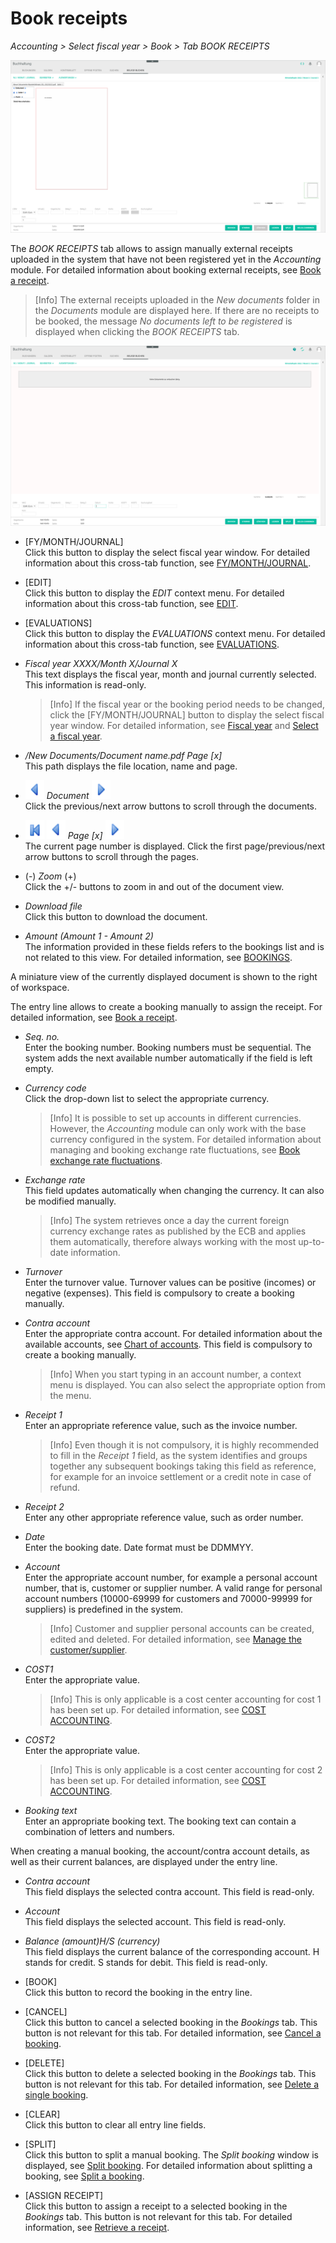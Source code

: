 # Book receipts

*Accounting > Select fiscal year > Book > Tab BOOK RECEIPTS*

![New receipt](../../Assets/Screenshots/RetailSuiteAccounting/Book/BookReceipts/NewDocument.png "[New receipt]")

The *BOOK RECEIPTS* tab allows to assign manually external receipts uploaded in the system that have not been registered yet in the *Accounting* module. For detailed information about booking external receipts, see [Book a receipt](../Operation/10_ManageReceipts.md#book-a-receipt).

> [Info] The external receipts uploaded in the *New documents* folder in the *Documents* module are displayed here. If there are no receipts to be booked, the message *No documents left to be registered* is displayed when clicking the *BOOK RECEIPTS* tab.

![No receipt](../../Assets/Screenshots/RetailSuiteAccounting/Book/BookReceipts/NoDocument.png "[No receipt]")


- [FY/MONTH/JOURNAL]  
Click this button to display the select fiscal year window. For detailed information about this cross-tab function, see [FY/MONTH/JOURNAL](./01_Book.md#fymonthjournal).

- [EDIT]  
Click this button to display the *EDIT* context menu. For detailed information about this cross-tab function, see [EDIT](./01_Book.md#edit).

- [EVALUATIONS]  
Click this button to display the *EVALUATIONS* context menu. For detailed information about this cross-tab function, see [EVALUATIONS](./01_Book.md#evaluations).

- *Fiscal year XXXX/Month X/Journal X*  
This text displays the fiscal year, month and journal currently selected. This information is read-only.

  > [Info] If the fiscal year or the booking period needs to be changed, click the [FY/MONTH/JOURNAL] button to display the select fiscal year window. For detailed information, see [Fiscal year](./00a_FiscalYear.md) and [Select a fiscal year](../Operation/01_SelectFiscalYear.md).


- */New Documents/Document name.pdf Page [x]*  
This path displays the file location, name and page.

- ![Previous](../../Assets/Icons/Previous.png "[Previous]") *Document* ![Next](../../Assets/Icons/Next.png "[Next]")   
Click the previous/next arrow buttons to scroll through the documents.

- ![First page](../../Assets/Icons/FirstPage02.png "[Previous]") ![First page](../../Assets/Icons/Previous.png "[Previous]") *Page [x]* ![Next](../../Assets/Icons/Next.png "[Next]")  
The current page number is displayed. Click the first page/previous/next arrow buttons to scroll through the pages.

- (-) *Zoom* (+)  
Click the +/- buttons to zoom in and out of the document view.

- *Download file*  
Click this button to download the document.


- *Amount (Amount 1 - Amount 2)*  
The information provided in these fields refers to the bookings list and is not related to this view. For detailed information, see [BOOKINGS](./01a_Bookings.md).


A miniature view of the currently displayed document is shown to the right of workspace.


The entry line allows to create a booking manually to assign the receipt. For detailed information, see [Book a receipt](../Operation/10_ManageReceipts.md#book-a-receipt).

[comment]: <> (Rephrase? Book/assign)

- *Seq. no.*  
 Enter the booking number. Booking numbers must be sequential. The system adds the next available number automatically if the field is left empty.

- *Currency code*  
Click the drop-down list to select the appropriate currency.  

  > [Info] It is possible to set up accounts in different currencies. However, the *Accounting* module can only work with the base currency configured in the system. For detailed information about managing and booking exchange rate fluctuations, see [Book exchange rate fluctuations](../Operation/12_BookExchangeRateFluctuations.md).

- *Exchange rate*  
This field updates automatically when changing the currency. It can also be modified manually.

  > [Info] The system retrieves once a day the current foreign currency exchange rates as published by the ECB and applies them automatically, therefore always working with the most up-to-date information.

- *Turnover*  
Enter the turnover value. Turnover values can be positive (incomes) or negative (expenses). This field is compulsory to create a booking manually.

- *Contra account*  
Enter the appropriate contra account. For detailed information about the available accounts, see [Chart of accounts](../Integration/01_RunAccountingWizard.md#chart-of-accounts). This field is compulsory to create a booking manually.

  > [Info] When you start typing in an account number, a context menu is displayed. You can also select the appropriate option from the menu.

- *Receipt 1*  
Enter an appropriate reference value, such as the invoice number.

  > [Info] Even though it is not compulsory, it is highly recommended to fill in the *Receipt 1* field, as the system identifies and groups together any subsequent bookings taking this field as reference, for example for an invoice settlement or a credit note in case of refund.

- *Receipt 2*  
Enter any other appropriate reference value, such as order number.

- *Date*  
Enter the booking date. Date format must be DDMMYY.

- *Account*   
Enter the appropriate account number, for example a personal account number, that is, customer or supplier number. A valid range for personal account numbers (10000-69999 for customers and 70000-99999 for suppliers) is predefined in the system.

  > [Info] Customer and supplier personal accounts can be created, edited and deleted. For detailed information, see [Manage the customer/supplier](../Integration/05_ManageCustomerSupplier.md).

- *COST1*  
Enter the appropriate value.

  > [Info] This is only applicable is a cost center accounting for cost 1 has been set up. For detailed information, see [COST ACCOUNTING](./02e_CostAccounting.md).

- *COST2*  
Enter the appropriate value.

  > [Info] This is only applicable is a cost center accounting for cost 2 has been set up. For detailed information, see [COST ACCOUNTING](./02e_CostAccounting.md).

- *Booking text*  
Enter an appropriate booking text. The booking text can contain a combination of letters and numbers.


When creating a manual booking, the account/contra account details, as well as their current balances, are displayed under the entry line.

- *Contra account*  
This field displays the selected contra account. This field is read-only.

- *Account*  
This field displays the selected account. This field is read-only.

- *Balance (amount)H/S (currency)*  
This field displays the current balance of the corresponding account. H stands for credit. S stands for debit. This field is read-only.



- [BOOK]    
Click this button to record the booking in the entry line.

- [CANCEL]  
Click this button to cancel a selected booking in the *Bookings* tab. This button is not relevant for this tab. For detailed information, see [Cancel a booking](../Operation/05_CancelBooking.md).

- [DELETE]    
Click this button to delete a selected booking in the *Bookings* tab. This button is not relevant for this tab. For detailed information, see [Delete a single booking](../Operation/06_DeleteBookings.md#delete-a-single-booking).

- [CLEAR]    
Click this button to clear all entry line fields.

- [SPLIT]    
Click this button to split a manual booking. The *Split booking* window is displayed, see [Split booking](./01a_Bookings.md#split-booking). For detailed information about splitting a booking, see [Split a booking](../Operation/09_SplitBooking.md).

- [ASSIGN RECEIPT]  
Click this button to assign a receipt to a selected booking in the *Bookings* tab. This button is not relevant for this tab. For detailed information, see [Retrieve a receipt](../Operation/10_ManageReceipts.md#retrieve-a-receipt).

